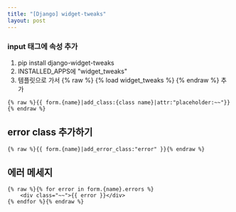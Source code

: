 ```yaml
---
title: "[Django] widget-tweaks"
layout: post
---
```


### input 태그에 속성 추가
1. pip install django-widget-tweaks
2. INSTALLED_APPS에 "widget_tweaks"
3. 템플릿으로 가서 {% raw %} {% load widget_tweaks %} {% endraw %} 추가

```django
{% raw %}{{ form.{name}|add_class:{class name}|attr:"placeholder:~~"}} {% endraw %}
```


## error class 추가하기
```django
{% raw %}{{ form.{name}|add_error_class:"error" }}{% endraw %}
```


## 에러 메세지
```django
{% raw %}{% for error in form.{name}.errors %}
    <div class="~~">{{ error }}</div>
{% endfor %}{% endraw %} 
```


